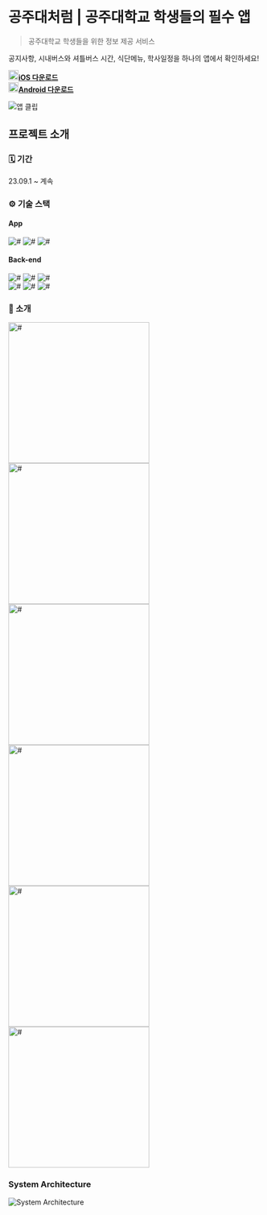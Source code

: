 # 공주대처럼 | 공주대학교 학생들의 필수 앱

> 공주대학교 학생들을 위한 정보 제공 서비스

공지사항, 시내버스와 셔틀버스 시간, 식단메뉴, 학사일정을 하나의 앱에서 확인하세요!  

<img src="https://github.com/FREEWAYseoul/.github/assets/69714701/39e1ddf2-9947-4dc2-884a-c80bdf6e4b85" width="20px" alt="#"/>**[iOS 다운로드](https://apps.apple.com/kr/app/id6499512208)**   
<img src="https://github.com/FREEWAYseoul/.github/assets/69714701/0dfec54f-81d6-4f9b-97ee-8c17e142189e" width="20px" alt="#"/>**[Android 다운로드](https://play.google.com/store/apps/details?id=ac.knu.likeknu)**   

![앱 클립](https://github.com/LikeKNU/.github/assets/69714701/e16bfaa6-dc3e-471b-b3b6-158237affeab)

## 프로젝트 소개

### 🗓️ 기간

23.09.1 ~ 계속

### ⚙️ 기술 스택

#### App

<img src="https://img.shields.io/badge/React Native-61DAFB?style=flat&logo=React&logoColor=white" alt="#"/> <img src="https://img.shields.io/badge/TypeScript-3178C6?style=flat&logo=TypeScript&logoColor=white" alt="#"/> <img src="https://img.shields.io/badge/Expo-000020?style=flat&logo=Expo&logoColor=white" alt="#"/>

#### Back-end

<img src="https://img.shields.io/badge/Spring Boot-6DB33F?style=flat&logo=SpringBoot&logoColor=white" alt="#"/> <img src="https://img.shields.io/badge/Hibernate-59666C?style=flat&logo=Hibernate&logoColor=white" alt="#"/> <img src="https://img.shields.io/badge/MySQL-4479A1?style=flat&logo=MySQL&logoColor=white" alt="#"/>   
<img src="https://img.shields.io/badge/RabbitMQ-FF6600?style=flat&logo=RabbitMQ&logoColor=white" alt="#"/> <img src="https://img.shields.io/badge/Redis-DC382D?style=flat&logo=Redis&logoColor=white" alt="#"/> <img src="https://img.shields.io/badge/OpenAI-412991?style=flat&logo=OpenAI&logoColor=white" alt="#"/>

### 📱 소개

<img src="https://github.com/LikeKNU/LikeKNU/assets/69714701/a0a54400-0639-461e-941c-f5c82844a89a" width="280px" alt="#">

<img src="https://github.com/LikeKNU/LikeKNU/assets/69714701/063b1f83-7475-488b-a041-db05466d2f96" width="280px" alt="#">

<img src="https://github.com/LikeKNU/LikeKNU/assets/69714701/cd693dd4-2103-492b-b37d-6d9fb1550efb" width="280px" alt="#">

<img src="https://github.com/LikeKNU/LikeKNU/assets/69714701/1ac568aa-13eb-4b04-9992-36a09c831c26" width="280px" alt="#">

<img src="https://github.com/LikeKNU/LikeKNU/assets/69714701/0369570f-661d-4336-8912-d35173a12200" width="280px" alt="#">

<img src="https://github.com/LikeKNU/LikeKNU/assets/69714701/bc2ce7dc-9b49-42a9-8b90-bbb404633eca" width="280px" alt="#">


### System Architecture

![System Architecture](https://github.com/user-attachments/assets/6bcae1fb-3c14-460a-81ac-3f7ac90e2f35)
